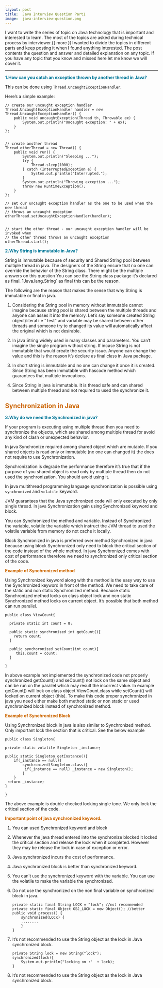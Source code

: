 ```yaml
---
layout: post
title:	Java Interview Question Part1
image:	java-interview-question.png
---
```


I want to write the series of topic on Java technology that is important and interested to learn. The most of the topics are asked during technical process by 
interviewer.{{ more }}I wanted to divide the topics in different parts and keep posting it when I found anything interested. The post contents the question and answer and detailed explanation on any topic. If you have any topic that you know and missed here let me know we will cover it. 

***


**<span style="color:#007697">1.How can you catch an exception thrown by another thread in Java?</span>**

This can be done using `Thread.UncaughtExceptionHandler`.

Here’s a simple example:

	// create our uncaught exception handler
	Thread.UncaughtExceptionHandler handler = new Thread.UncaughtExceptionHandler() {
	    public void uncaughtException(Thread th, Throwable ex) {
	        System.out.println("Uncaught exception: " + ex);
	    }
	};


	// create another thread
	Thread otherThread = new Thread() {
	    public void run() {
	        System.out.println("Sleeping ...");
	        try {
	            Thread.sleep(1000);
	        } catch (InterruptedException e) {
	            System.out.println("Interrupted.");
	        }
	        System.out.println("Throwing exception ...");
	        throw new RuntimeException();
	    }
	};

	// set our uncaught exception handler as the one to be used when the new thread
	// throws an uncaught exception
	otherThread.setUncaughtExceptionHandler(handler);


	// start the other thread - our uncaught exception handler will be invoked when
	// the other thread throws an uncaught exception
	otherThread.start();

**<span style="color:#007697">2.Why String is immutable in Java?</span>**

String is immutable because of security and Shared String pool between multiple thread in java. The designers of the String ensure that no one can override the behavior of the String class. There might be the multiple answers on this question
You can see the String class package it’s declared as final. 1Java.lang.String` as final this can be the reason.

The following are the reason that makes the sense that why String is immutable or final in java.

1. Considering the String pool in memory without immutable cannot imagine because string pool is shared between the multiple threads and anyone can asses it into the memory. Let’s say someone created String object/literal i.e “Test” and variable may be shared between other threads and someone try to changed its value will automatically affect the original which is not desirable. 

2. In java String widely used in many classes and parameters. You can’t imagine the single program without string. If incase String is not immutable that would create the security issue. Anyone can change the value and this is the reason it’s declare as final class in Java package.

3. In short string is immutable and no one can change it once it is created. Since String has been immutable with hascode method which guarantees that multiple invocations.

4. Since String in java is immutable. It is thread safe and can shared between multiple thread and not required to used the synchronize it.


## <span style="color:#c60">Synchronization in Java</span>
**<span style="color:#007697">3.Why do we need the Synchronized in java?</span>**

If your program is executing using multiple thread then you need to synchronize the objects, which are shared among multiple thread for avoid any kind of clash or unexpected behavior. 

In java Synchronize required among shared object which are mutable. If you shared objects is read only or immutable (no one can changed it) the does not require to use Synchronization.

Synchronization is degrade the performance therefore it’s true that if the purpose of you shared object is read only by multiple thread then do not used the synchronization. You should avoid using it. 

In java multithread programming language synchronization is possible using `synchronized` and `volatile` keyword.

JVM guarantees that the Java synchronized code will only executed by only single thread. In java Synchronization gain using Synchronized keyword and block. 

You can Synchronized the method and variable. Instead of Synchronized the variable, volatile the variable which instruct the JVM thread to used the volatile variable from memory do not cache it locally. 

Block Synchronized in java is preferred over method Synchronized in java because using block Synchronized only need to block the critical section of the code instead of the whole method. In java Synchronized comes with cost of performance therefore we need to synchronized only critical section of the code.


**<span style="color:#c60">Example of Synchronized method</span>**

Using Synchronized keyword along with the method is the easy way to use the Synchronized keyword in front of the method. We need to take care of the static and non static Synchronized method. Because static Synchronized method locks on class object lock and non static Synchronized method locks on current object. It’s possible that both method can run parallel.


	public class ViewCount{

	  private static int count = 0;

	  public static synchronized int getCount(){
	    return count;
	  }

	  public synchoronized setCount(int count){
	     this.count = count;
	  }

	}

In above example not implemented the synchronized code not properly synchronized getCount() and seCount() not lock on the same object and can be run on the parallel which may result the incorrect value. In example getCount() will lock on class object ViewCount.class  while setCount() will locked on current object (this).  To make this code proper synchronized in java you need either make both method static or non static or used synchronized block instead of synchronized method.


**<span style="color:#c60">Example of Synchronized Block</span>**

Using Synchronized block 	in java is also similar to Synchronized method. Only important lock the section that is critical. See the below example

	public class Singleton{

	private static volatile Singleton _instance; 

	public static Singleton getInstance(){
	 	if(_instance == null){ 
		 	synchronized(Singleton.class){	 	
		 	 if(_instance == null) _instance = new Singleton(); 
		 	} 
		} 
	 return _instance; 
	}

	}

The above example is double checked locking single tone. We only lock the critical section of the code.

**<span style="color:#c60">Important point of java synchronized keyword.</span>**

1.	You can used Synchronized keyword and block
2.	Whenever the java thread entered into the synchronize blocked it locked the critical section and release the lock when it completed. However they may be release the lock in case of exception or error.
3.	Java synchronized incurs the cost of performance.
4.	Java synchronized block is better than synchronized keyword.
5.	You can’t use the synchronized keyword with the variable. You can use the volatile to make the variable the synchronized.
6.	Do not use the synchronized on the non final variable on synchronized block in java.

		private static final String LOCK = "lock"; //not recommended 
		private static final Object OBJ_LOCK = new Object(); //better 
		public void process() {
			synchronized(LOCK) { 
			........ 
			} 
		}

7.	It’s not recommended to use the String object as the lock in Java synchronized block.

		private String lock = new String("lock");
		synchronized(lock){
		    System.out.println("locking on :"  + lock);
		}


7.	It’s not recommended to use the String object as the lock in Java synchronized block.
